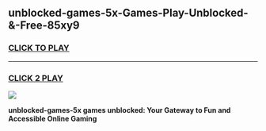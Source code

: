 
## unblocked-games-5x-Games-Play-Unblocked-&-Free-85xy9
<h3>
<a href="https://premium76.site?title=unblocked-games-5x&ref=24A">CLICK TO PLAY</a></h3>
<hr>

<h3>
<a href="https://premium76.site?title=unblocked-games-5x&ref=24A">CLICK 2 PLAY</a>
  
</h3>

<a href="https://premium76.site?title=unblocked-games-5x&ref=24A"><img src="https://clearcache.store/games.png"></a>


**unblocked-games-5x games unblocked: Your Gateway to Fun and Accessible Online Gaming**
